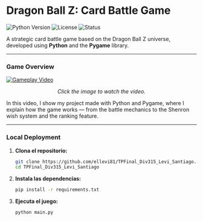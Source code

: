 
# Dragon Ball Z: Card Battle Game
                 

![Python Version](https://img.shields.io/badge/python-3.9%2B-blue.svg?style=for-the-badge&logo=python&logoColor=white)
![License](https://img.shields.io/github/license/ellevi81/TPFinal_Div315_Levi_Santiago?style=for-the-badge)
![Status](https://img.shields.io/badge/status-completo-green?style=for-the-badge)

A strategic card battle game based on the Dragon Ball Z universe, developed using **Python** and the **Pygame** library.

---

### Game Overview

[![Gameplay Video](https://i.imgur.com/D1KoJ96.png)](https://www.youtube.com/watch?v=MibeRhDSQ3g)
<p align="center"><i>Click the image to watch the video.</i></p>


In this video, I show my project made with Python and Pygame, where I explain how the game works — from the battle mechanics to the Shenron wish system and the ranking feature.

---

### Local Deployment

1.  **Clona el repositorio:**
    ```bash
    git clone https://github.com/ellevi81/TPFinal_Div315_Levi_Santiago.git
    cd TPFinal_Div315_Levi_Santiago
    ```

2.  **Instala las dependencias:**
    ```bash
    pip install -r requirements.txt
    ```

3.  **Ejecuta el juego:**
    ```bash
    python main.py
    ```
